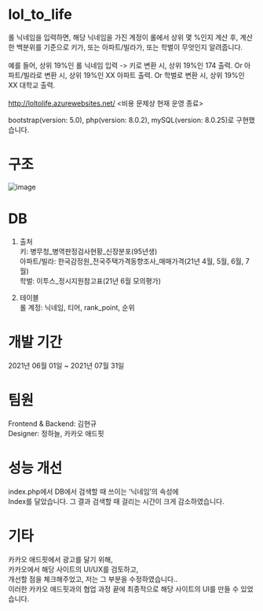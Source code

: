 # lol_to_life
롤 닉네임을 입력하면, 해당 닉네임을 가진 계정이 롤에서 상위 몇 %인지 계산 후, 계산한 백분위를 기준으로 키가, 또는 아파트/빌라가, 또는 학벌이 무엇인지 알려줍니다. </br></br>
예를 들어, 상위 19%인 롤 닉네임 입력 -> 키로 변환 시, 상위 19%인 174 출력. Or 아파트/빌라로 변환 시, 상위 19%인 XX 아파트 출력. Or 학벌로 변환 시, 상위 19%인 XX 대학교 출력. </br><br>
http://loltolife.azurewebsites.net/ <비용 문제상 현재 운영 종료>    
      
bootstrap(version: 5.0), php(version: 8.0.2), mySQL(version: 8.0.25)로 구현했습니다.      

# 구조</br>
![image](https://user-images.githubusercontent.com/67453494/143828063-f595b85a-4ea6-49a5-813b-5b51354564f6.png)

# DB</br>
1. 출처 </br>
키: 병무청_병역판정검사현황_신장분포(95년생)</br>
아파트/빌라: 한국감정원_전국주택가격동향조사_매매가격(21년 4월, 5월, 6월, 7월)<br>
학벌: 이투스_정시지원참고표(21년 6월 모의평가)<br>

2. 테이블 </br>
롤 계정: 닉네임, 티어, rank_point, 순위 </br>

# 개발 기간</br>
2021년 06월 01일 ~ 2021년 07월 31일 <br>

# 팀원</br>
Frontend & Backend: 김현규 <br>
Designer: 정하늘, 카카오 애드핏 <br>

# 성능 개선</br>
index.php에서 DB에서 검색할 때 쓰이는 ‘닉네임’의 속성에 <br>
Index를 달았습니다. 그 결과 검색할 때 걸리는 시간이 크게 감소하였습니다.

# 기타</br>
카카오 애드핏에서 광고를 달기 위해, <br>
카카오에서 해당 사이트의 UI/UX를 검토하고, <br>
개선할 점을 체크해주었고, 저는 그 부분을 수정하였습니다.. <br>
이러한 카카오 애드핏과의 협업 과정 끝에 최종적으로 해당 사이트의 UI를 만들 수 있었습니다.
